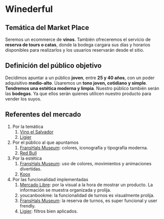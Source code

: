 # Winederful

## Temática del Market Place
Seremos un ecommerce de **vinos**. También ofreceremos el servicio de **reserva de tours o catas**, donde la bodega cargara sus días y horarios disponibles para realizarlos y los usuarios reservarán desde el sitio.

## Definición del público objetivo
Decidimos apuntar a un público **joven**, entre **25 y 40 años**, con un poder adquisitivo **medio-alto**. Usaremos un **tono joven, cotidiano y simple**. **Tendremos una estética moderna y limpia**.
Nuestro público también serán las **bodegas**. Ya que ellos serán quienes utilicen nuestro producto para vender los suyos.

## Referentes del mercado
1. Por la temática
    1. [Vino el Salvador](https://vinoelsalvador.com/)
    2. [Ligier](https://vinotecaligier.com/)
2. Por el público al que apuntamos
    1. [FransHals Museum](https://www.franshalsmuseum.nl/en/): colores, iconografía y tipografía moderna.
    2. [Red Bull](https://www.redbull.com/ar-es/energydrink)
3. Por la estética
    1. [FransHals Museum](https://www.franshalsmuseum.nl/en/): uso de colores, movimientos y animaciones divertidas.
    2. [Koox](https://koox.co.uk/)
4. Por las funcionalidad implementadas
    1. [Mercado Libre](https://www.mercadolibre.com.ar/): por la visual a la hora de mostrar un producto. La información se muestra organizada y prolija.
    2. youcanbookme: la funcionalidad de turnos es visualmente prolija. 
    3. [FransHals Museum](https://www.franshalsmuseum.nl/en/): la reserva de turnos, es super funcional y user frendly.
    4. [Ligier](https://vinotecaligier.com/): filtros bien aplicados.


